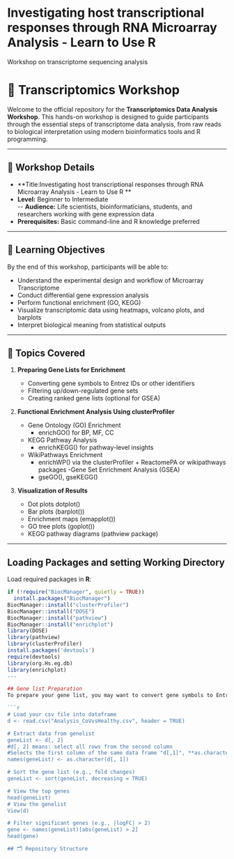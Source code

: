 # Investigating host transcriptional responses through RNA Microarray Analysis - Learn to Use R
Workshop on transcriptome sequencing analysis 
# 🧬 Transcriptomics Workshop

Welcome to the official repository for the **Transcriptomics Data Analysis Workshop**. This hands-on workshop is designed to guide participants through the essential steps of transcriptome data analysis, from raw reads to biological interpretation using modern bioinformatics tools and R programming.

---

## 📅 Workshop Details

- **Title:Investigating host transcriptional responses through RNA Microarray Analysis - Learn to Use R ** 
- **Level:** Beginner to Intermediate  
-- **Audience:** Life scientists, bioinformaticians, students, and researchers working with gene expression data  
- **Prerequisites:** Basic command-line and R knowledge preferred

---

## 🧾 Learning Objectives

By the end of this workshop, participants will be able to:

- Understand the experimental design and workflow of Microarray Transcriptome
- Conduct differential gene expression analysis
- Perform functional enrichment (GO, KEGG)
- Visualize transcriptomic data using heatmaps, volcano plots, and barplots
- Interpret biological meaning from statistical outputs

---

## 🧰 Topics Covered

1. **Preparing Gene Lists for Enrichment**
     - Converting gene symbols to Entrez IDs or other identifiers
     - Filtering up/down-regulated gene sets
     - Creating ranked gene lists (optional for GSEA)
2. **Functional Enrichment Analysis Using clusterProfiler**
   - Gene Ontology (GO) Enrichment
      - enrichGO() for BP, MF, CC
   - KEGG Pathway Analysis
      - enrichKEGG() for pathway-level insights
   - WikiPathways Enrichment
      - enrichWP() via the clusterProfiler + ReactomePA or wikipathways packages
   -Gene Set Enrichment Analysis (GSEA)
      -  gseGO(), gseKEGG() 

3. **Visualization of Results**
   - Dot plots dotplot()
   - Bar plots (barplot())
   - Enrichment maps (emapplot())
   - GO tree plots (goplot())
   - KEGG pathway diagrams (pathview package)

---
## Loading Packages and setting Working Directory
Load required packages in **R**:

```r
if (!require("BiocManager", quietly = TRUE))
  install.packages("BiocManager")
BiocManager::install("clusterProfiler")
BiocManager::install("DOSE")
BiocManager::install("pathview")
BiocManager::install("enrichplot")
library(DOSE)
library(pathview)
library(clusterProfiler)
install.packages('devtools')
require(devtools)
library(org.Hs.eg.db)
library(enrichplot)
---

## Gene list Preparation
To prepare your gene list, you may want to convert gene symbols to Entrez IDs or other identifiers. Here's an example in **R**:

```r
# Load your csv file into dataframe
d <- read.csv("Analysis_CoVvsHealthy.csv", header = TRUE)

# Extract data from genelist
geneList <- d[, 2]
#d[, 2] means: select all rows from the second column
#Selects the first column of the same data frame "d[,1]", **as.character(...)** ensures the values are treated as character strings
names(geneList) <- as.character(d[, 1])

# Sort the gene list (e.g., fold changes)
geneList <- sort(geneList, decreasing = TRUE)

# View the top genes
head(geneList)
# View the genelist
View(d)

# Filter significant genes (e.g., |logFC| > 2)
gene <- names(geneList)[abs(geneList) > 2]
head(gene)

## 🗂️ Repository Structure


